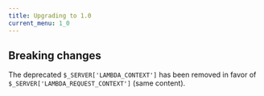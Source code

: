 ```yaml
---
title: Upgrading to 1.0
current_menu: 1_0
---
```


## Breaking changes

The deprecated `$_SERVER['LAMBDA_CONTEXT']` has been removed in favor of `$_SERVER['LAMBDA_REQUEST_CONTEXT']` (same content).
